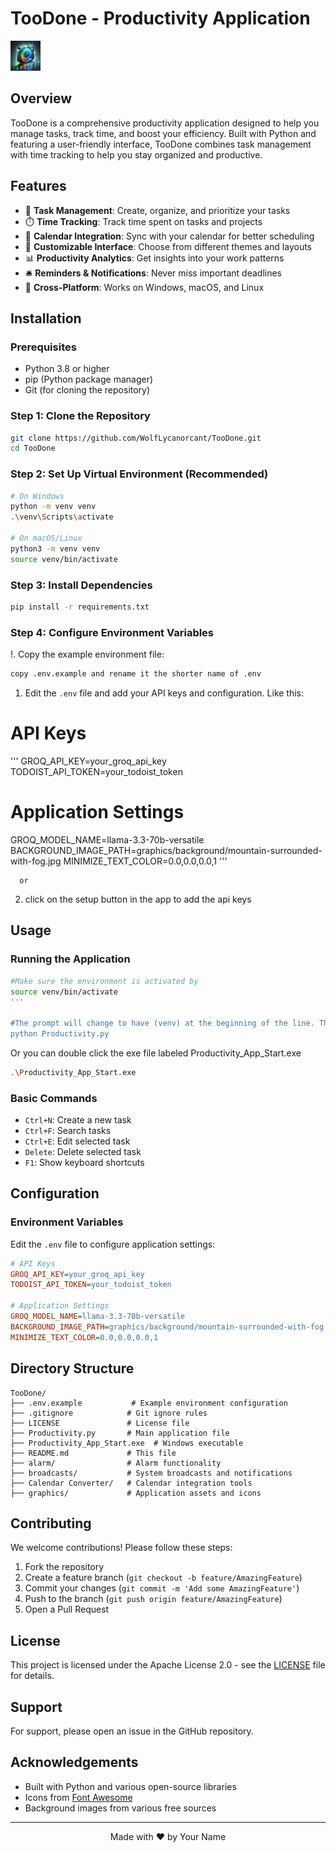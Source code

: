 # TooDone - Productivity Application

![TooDone Logo](graphics/icon/app_icon/produce.png)

## Overview

TooDone is a comprehensive productivity application designed to help you manage tasks, track time, and boost your efficiency. Built with Python and featuring a user-friendly interface, TooDone combines task management with time tracking to help you stay organized and productive.

## Features

- 🎯 **Task Management**: Create, organize, and prioritize your tasks
- ⏱️ **Time Tracking**: Track time spent on tasks and projects
- 📅 **Calendar Integration**: Sync with your calendar for better scheduling
- 🎨 **Customizable Interface**: Choose from different themes and layouts
- 📊 **Productivity Analytics**: Get insights into your work patterns
- 🛎️ **Reminders & Notifications**: Never miss important deadlines
- 🔄 **Cross-Platform**: Works on Windows, macOS, and Linux

## Installation

### Prerequisites

- Python 3.8 or higher
- pip (Python package manager)
- Git (for cloning the repository)

### Step 1: Clone the Repository

```bash
git clone https://github.com/WolfLycanorcant/TooDone.git
cd TooDone
```

### Step 2: Set Up Virtual Environment (Recommended)

```bash
# On Windows
python -m venv venv
.\venv\Scripts\activate

# On macOS/Linux
python3 -m venv venv
source venv/bin/activate
```

### Step 3: Install Dependencies

```bash
pip install -r requirements.txt
```

### Step 4: Configure Environment Variables

!. Copy the example environment file:
   ```bash
   copy .env.example and rename it the shorter name of .env
   ```
1. Edit the `.env` file and add your API keys and configuration. Like this:
   
# API Keys
'''
GROQ_API_KEY=your_groq_api_key
TODOIST_API_TOKEN=your_todoist_token

# Application Settings
GROQ_MODEL_NAME=llama-3.3-70b-versatile
BACKGROUND_IMAGE_PATH=graphics/background/mountain-surrounded-with-fog.jpg
MINIMIZE_TEXT_COLOR=0.0,0.0,0.0,1
'''

      or
2. click on the setup button in the app to add the api keys

## Usage

### Running the Application

```bash
#Make sure the environment is activated by
source venv/bin/activate
'''

#The prompt will change to have (venv) at the beginning of the line. Then run
python Productivity.py
```

Or you can double click the exe file labeled Productivity_App_Start.exe

```bash
.\Productivity_App_Start.exe
```

### Basic Commands

- `Ctrl+N`: Create a new task
- `Ctrl+F`: Search tasks
- `Ctrl+E`: Edit selected task
- `Delete`: Delete selected task
- `F1`: Show keyboard shortcuts

## Configuration

### Environment Variables

Edit the `.env` file to configure application settings:

```ini
# API Keys
GROQ_API_KEY=your_groq_api_key
TODOIST_API_TOKEN=your_todoist_token

# Application Settings
GROQ_MODEL_NAME=llama-3.3-70b-versatile
BACKGROUND_IMAGE_PATH=graphics/background/mountain-surrounded-with-fog.jpg
MINIMIZE_TEXT_COLOR=0.0,0.0,0.0,1
```

## Directory Structure

```
TooDone/
├── .env.example           # Example environment configuration
├── .gitignore            # Git ignore rules
├── LICENSE               # License file
├── Productivity.py       # Main application file
├── Productivity_App_Start.exe  # Windows executable
├── README.md             # This file
├── alarm/                # Alarm functionality
├── broadcasts/           # System broadcasts and notifications
├── Calendar Converter/   # Calendar integration tools
├── graphics/             # Application assets and icons
```

## Contributing

We welcome contributions! Please follow these steps:

1. Fork the repository
2. Create a feature branch (`git checkout -b feature/AmazingFeature`)
3. Commit your changes (`git commit -m 'Add some AmazingFeature'`)
4. Push to the branch (`git push origin feature/AmazingFeature`)
5. Open a Pull Request

## License

This project is licensed under the Apache License 2.0 - see the [LICENSE](LICENSE) file for details.

## Support

For support, please open an issue in the GitHub repository.

## Acknowledgements

- Built with Python and various open-source libraries
- Icons from [Font Awesome](https://fontawesome.com/)
- Background images from various free sources

---

<div align="center">
  Made with ❤️ by Your Name
</div>
